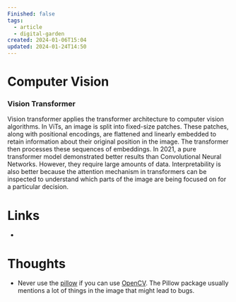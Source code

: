 ```yaml
---
Finished: false
tags:
  - article
  - digital-garden
created: 2024-01-06T15:04
updated: 2024-01-24T14:50
---
```



# Computer Vision




### Vision Transformer
Vision transformer applies the transformer architecture to computer vision algorithms. In ViTs, an image is split into fixed-size patches. These patches, along with positional encodings, are flattened and linearly embedded to retain information about their original position in the image. The transformer then processes these sequences of embeddings.
In 2021, a pure transformer model demonstrated better results than Convolutional Neural Networks. However, they require large amounts of data. Interpretability is also better because the attention mechanism in transformers can be inspected to understand which parts of the image are being focused on for a particular decision.

# Links
- 

# Thoughts 
- Never use the [pillow](https://pypi.org/project/Pillow/) if you can use [OpenCV](https://pypi.org/project/opencv-python/). The Pillow package usually mentions a lot of things in the image that might lead to bugs. 




